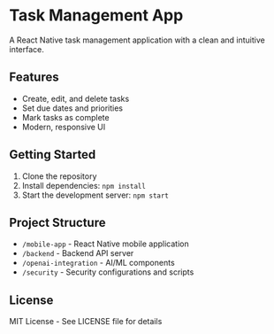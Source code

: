 # Task Management App

A React Native task management application with a clean and intuitive interface.

## Features

- Create, edit, and delete tasks
- Set due dates and priorities
- Mark tasks as complete
- Modern, responsive UI

## Getting Started

1. Clone the repository
2. Install dependencies: `npm install`
3. Start the development server: `npm start`

## Project Structure

- `/mobile-app` - React Native mobile application
- `/backend` - Backend API server
- `/openai-integration` - AI/ML components
- `/security` - Security configurations and scripts

## License

MIT License - See LICENSE file for details
